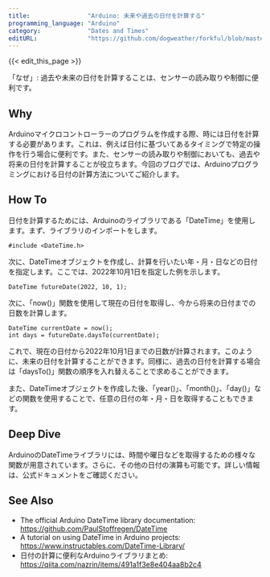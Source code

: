```yaml
---
title:                "Arduino: 未来や過去の日付を計算する"
programming_language: "Arduino"
category:             "Dates and Times"
editURL:              "https://github.com/dogweather/forkful/blob/master/content/ja/arduino/calculating-a-date-in-the-future-or-past.md"
---
```


{{< edit_this_page >}}

「なぜ」: 過去や未来の日付を計算することは、センサーの読み取りや制御に便利です。

## Why

Arduinoマイクロコントローラーのプログラムを作成する際、時には日付を計算する必要があります。これは、例えば日付に基づいてあるタイミングで特定の操作を行う場合に便利です。また、センサーの読み取りや制御においても、過去や将来の日付を計算することが役立ちます。今回のブログでは、Arduinoプログラミングにおける日付の計算方法についてご紹介します。

## How To

日付を計算するためには、Arduinoのライブラリである「DateTime」を使用します。まず、ライブラリのインポートをします。

```
#include <DateTime.h>
```

次に、DateTimeオブジェクトを作成し、計算を行いたい年・月・日などの日付を指定します。ここでは、2022年10月1日を指定した例を示します。

```
DateTime futureDate(2022, 10, 1);
```

次に、「now()」関数を使用して現在の日付を取得し、今から将来の日付までの日数を計算します。

```
DateTime currentDate = now();
int days = futureDate.daysTo(currentDate);
```

これで、現在の日付から2022年10月1日までの日数が計算されます。このように、未来の日付を計算することができます。同様に、過去の日付を計算する場合は「daysTo()」関数の順序を入れ替えることで求めることができます。

また、DateTimeオブジェクトを作成した後、「year()」、「month()」、「day()」などの関数を使用することで、任意の日付の年・月・日を取得することもできます。

## Deep Dive

ArduinoのDateTimeライブラリには、時間や曜日などを取得するための様々な関数が用意されています。さらに、その他の日付の演算も可能です。詳しい情報は、公式ドキュメントをご確認ください。

## See Also

- The official Arduino DateTime library documentation: https://github.com/PaulStoffregen/DateTime
- A tutorial on using DateTime in Arduino projects: https://www.instructables.com/DateTime-Library/
- 日付の計算に便利なArduinoライブラリまとめ: https://qiita.com/nazrin/items/491a1f3e8e404aa8b2c4